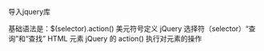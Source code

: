 导入jquery库

<head>
<script src="jquery.js"></script>
</head>

<head>
<script src="http://ajax.googleapis.com/ajax/libs/jquery/1.8.0/jquery.min.js">
</script>
</head>

<head>
<script src="http://ajax.aspnetcdn.com/ajax/jQuery/jquery-1.8.0.js">
</script>
</head>

基础语法是：$(selector).action()
美元符号定义 jQuery
选择符（selector）“查询”和“查找” HTML 元素
jQuery 的 action() 执行对元素的操作